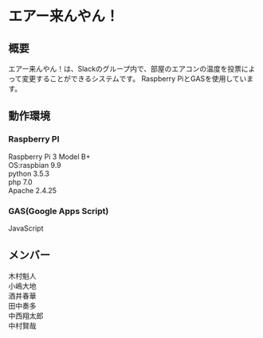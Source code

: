 # エアー来んやん！
## 概要
エアー来んやん！は、Slackのグループ内で、部屋のエアコンの温度を投票によって変更することができるシステムです。
Raspberry PiとGASを使用しています。
## 動作環境
### Raspberry PI
Raspberry Pi 3 Model B+  
OS:raspbian 9.9  
python 3.5.3  
php 7.0  
Apache 2.4.25  
### GAS(Google Apps Script)
JavaScript   

## メンバー
木村魁人  
小嶋大地  
酒井春華  
田中奏多  
中西翔太郎  
中村賢哉  

